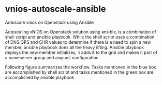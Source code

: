 # vnios-autoscale-ansible
Autoscale vnios on Openstack using Ansible

Autoscaling vNIOS on Openstack solution using ansible, is a combination of shell script and ansible playbook.
While the shell script uses a combination of DNS QPS and CHR values to determine if there is a need to spin a new member, ansible playbook does all the heavy lifting. Ansible playbook deploys the new member initializes, it adds it to the grid and makes it part of a nameserver group and anycast configuration.

Following figure summarizes the workflow. Tasks mentioned in the blue box are accomplished by shell script and tasks mentioned in the green box are accomplished by ansible playbook
